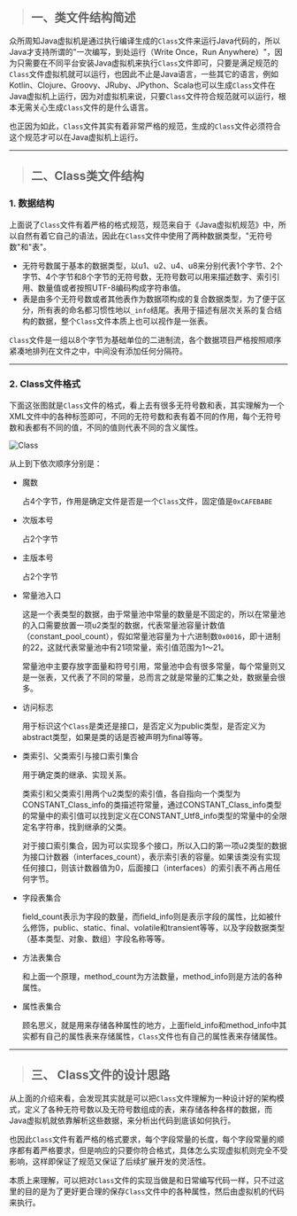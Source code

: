 >## 一、类文件结构简述
众所周知Java虚拟机是通过执行编译生成的```Class```文件来运行Java代码的，所以Java才支持所谓的"一次编写，到处运行（Write Once，Run Anywhere）"，因为只需要在不同平台安装Java虚拟机来执行```Class```文件即可，只要是满足规范的```Class```文件虚拟机就可以运行，也因此不止是Java语言，一些其它的语言，例如Kotlin、Clojure、Groovy、JRuby、JPython、Scala也可以生成```Class```文件在Java虚拟机上运行，因为对虚拟机来说，只要```Class```文件符合规范就可以运行，根本无需关心生成```Class```文件的是什么语言。

也正因为如此，```Class```文件其实有着非常严格的规范，生成的```Class```文件必须符合这个规范才可以在Java虚拟机上运行。


---


>## 二、Class类文件结构

### 1. 数据结构
上面说了```Class```文件有着严格的格式规范，规范来自于《Java虚拟机规范》中，所以自然有着它自己的语法，因此在```Class```文件中使用了两种数据类型，"无符号数"和"表"。

- 无符号数属于基本的数据类型，以u1、u2、u4、u8来分别代表1个字节、2个字节、4个字节和8个字节的无符号数，无符号数可以用来描述数字、索引引用、数量值或者按照UTF-8编码构成字符串值。
- 表是由多个无符号数或者其他表作为数据项构成的复合数据类型，为了便于区分，所有表的命名都习惯性地以```_info```结尾。表用于描述有层次关系的复合结构的数据，整个```Class```文件本质上也可以视作是一张表。

```Class```文件是一组以8个字节为基础单位的二进制流，各个数据项目严格按照顺序紧凑地排列在文件之中，中间没有添加任何分隔符。

---

### 2. Class文件格式
下面这张图就是```Class```文件的格式，看上去有很多无符号数和表，其实理解为一个XML文件中的各种标签即可，不同的无符号数和表有着不同的作用，每个无符号数和表都有不同的值，不同的值则代表不同的含义属性。

![Class](https://github.com/nemolpsky/note/raw/master/file/jvm/jvm_class/1.png)

从上到下依次顺序分别是：
- 魔数

  占4个字节，作用是确定文件是否是一个```Class```文件，固定值是```0xCAFEBABE```
- 次版本号

  占2个字节
- 主版本号

  占2个字节
- 常量池入口

  这是一个表类型的数据，由于常量池中常量的数量是不固定的，所以在常量池的入口需要放置一项u2类型的数据，代表常量池容量计数值（constant_pool_count），假如常量池容量为十六进制数```0x0016```，即十进制的22，这就代表常量池中有21项常量，索引值范围为1～21。

  常量池中主要存放字面量和符号引用，常量池中会有很多常量，每个常量则又是一张表，又代表了不同的常量，总而言之就是常量的汇集之处，数据量会很多。
- 访问标志

  用于标识这个```Class```是类还是接口，是否定义为public类型，是否定义为abstract类型，如果是类的话是否被声明为final等等。

- 类索引、父类索引与接口索引集合

  用于确定类的继承、实现关系。
  
  类索引和父类索引用两个u2类型的索引值，各自指向一个类型为CONSTANT_Class_info的类描述符常量，通过CONSTANT_Class_info类型的常量中的索引值可以找到定义在CONSTANT_Utf8_info类型的常量中的全限定名字符串，找到继承的父类。

  对于接口索引集合，因为可以实现多个接口，所以入口的第一项u2类型的数据为接口计数器（interfaces_count），表示索引表的容量。如果该类没有实现任何接口，则该计数器值为0，后面接口（interfaces）的索引表不再占用任何字节。

- 字段表集合

  field_count表示为字段的数量，而field_info则是表示字段的属性，比如被什么修饰，public、static、final、volatile和transient等等，以及字段数据类型（基本类型、对象、数组）字段名称等等。

- 方法表集合
  
  和上面一个原理，method_count为方法数量，method_info则是方法的各种属性。

- 属性表集合

   顾名思义，就是用来存储各种属性的地方，上面field_info和method_info中其实都有自己的属性表来存储属性，```Class```文件也有自己的属性表来存储属性。

---

>## 三、 Class文件的设计思路

从上面的介绍来看，会发现其实就是可以把```Class```文件理解为一种设计好的架构模式，定义了各种无符号数以及无符号数组成的表，来存储各种各样的数据，而Java虚拟机就依靠解析这些数据，来分析出代码到底该如何执行。

也因此```Class```文件有着严格的格式要求，每个字段常量的长度，每个字段常量的顺序都有着严格要求，但是响应的只要你符合格式，具体怎么实现虚拟机则完全不受影响，这样即保证了规范又保证了后续扩展开发的灵活性。

本质上来理解，可以把对```Class```文件的实现当做是和日常编写代码一样，只不过这里的目的是为了更好更合理的保存```Class```文件中的各种属性，然后由虚拟机的代码来执行。